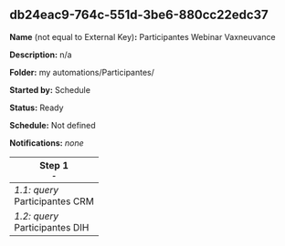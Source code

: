 ## db24eac9-764c-551d-3be6-880cc22edc37

**Name** (not equal to External Key)**:** Participantes Webinar Vaxneuvance

**Description:** n/a

**Folder:** my automations/Participantes/

**Started by:** Schedule

**Status:** Ready

**Schedule:** Not defined

**Notifications:** _none_


| Step 1<br>_<small>-</small>_ |
| --- |
| _1.1: query_<br>Participantes CRM |
| _1.2: query_<br>Participantes DIH |
